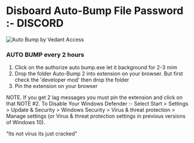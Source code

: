 Disboard Auto-Bump
File Password :- DISCORD
================


![Auto Bump by Vedant Access](https://user-images.githubusercontent.com/84182973/118345290-01ac9c80-b551-11eb-8ba2-86654070310e.gif)





### AUTO BUMP every 2 hours 
1. Click on the authorize auto bump.exe let it background for 2-3 mim 
2. Drop the folder Auto-Bump 2 into extension on your browser. But first check the 'developer mod' then drop the folder
3. Pin the extension on your browser 

NOTE. If you get 2 lag messages you must pin the extension and click on that 
NOTE #2. 
To Disable Your Windows Defender :- 
Select Start > Settings > Update & Security > Windows Security > Virus & threat protection > Manage settings (or Virus & threat protection settings in previous versions of Windows 10).

"Its not virus its just cracked"
